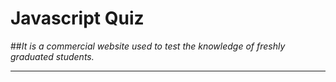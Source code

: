 # **Javascript Quiz**
##_It is a commercial website used to test the knowledge of freshly graduated students._

---
